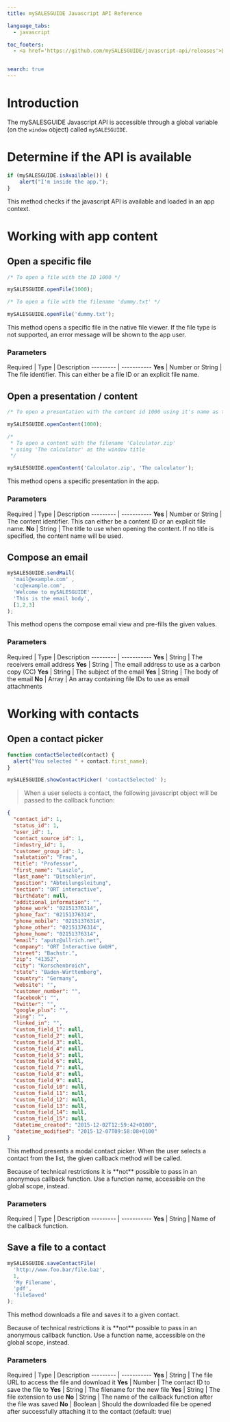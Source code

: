 ```yaml
---
title: mySALESGUIDE Javascript API Reference

language_tabs:
  - javascript

toc_footers:
  - <a href='https://github.com/mySALESGUIDE/javascript-api/releases'>Download latest JS API release</a>


search: true
---
```


# Introduction

The mySALESGUIDE Javascript API is accessible through a global variable (on the `window` object) called `mySALESGUIDE`.

# Determine if the API is available

```javascript
if (mySALESGUIDE.isAvailable()) {
    alert("I'm inside the app.");
}
```

This method checks if the javascript API is available and loaded in an app context.

# Working with app content

## Open a specific file

```javascript
/* To open a file with the ID 1000 */

mySALESGUIDE.openFile(1000);

/* To open a file with the filename 'dummy.txt' */

mySALESGUIDE.openFile('dummy.txt');
```

This method opens a specific file in the native file viewer.
If the file type is not supported, an error message will be shown to the app user.

### Parameters
Required | Type | Description
--------- | -----------
**Yes** | Number or String | The file identifier. This can either be a file ID or an explicit file name.


## Open a presentation / content

```javascript
/* To open a presentation with the content id 1000 using it's name as the window title */

mySALESGUIDE.openContent(1000);

/*
 * To open a content with the filename 'Calculator.zip'
 * using 'The calculator' as the window title
 */

mySALESGUIDE.openContent('Calculator.zip', 'The calculator');
```

This method opens a specific presentation in the app.

### Parameters
Required | Type | Description
--------- | -----------
**Yes** | Number or String | The content identifier. This can either be a content ID or an explicit file name.
**No** | String | The title to use when opening the content. If no title is specified, the content name will be used.


## Compose an email

```javascript
mySALESGUIDE.sendMail(
  'mail@example.com' ,
  'cc@example.com',
  'Welcome to mySALESGUIDE',
  'This is the email body',
  [1,2,3]
);
```

This method opens the compose email view and pre-fills the given values.

### Parameters
Required | Type | Description
--------- | -----------
**Yes** | String | The receivers email address
**Yes** | String | The email address to use as a carbon copy (CC)
**Yes** | String | The subject of the email
**Yes** | String | The body of the email
**No** | Array | An array containing file IDs to use as email attachments


# Working with contacts

## Open a contact picker

```javascript
function contactSelected(contact) {
  alert("You selected " + contact.first_name);
}

mySALESGUIDE.showContactPicker( 'contactSelected' );
```

> When a user selects a contact, the following javascript object will be passed to the callback function:

```json
{
  "contact_id": 1,
  "status_id": 1,
  "user_id": 1,
  "contact_source_id": 1,
  "industry_id": 1,
  "customer_group_id": 1,
  "salutation": "Frau",
  "title": "Professor",
  "first_name": "Laszlo",
  "last_name": "Ditschlerin",
  "position": "Abteilungsleitung",
  "section": "ORT interactive",
  "birthdate": null,
  "additional_information": "",
  "phone_work": "02151376314",
  "phone_fax": "02151376314",
  "phone_mobile": "02151376314",
  "phone_other": "02151376314",
  "phone_home": "02151376314",
  "email": "aputz@ullrich.net",
  "company": "ORT Interactive GmbH",
  "street": "Bachstr.",
  "zip": "41352",
  "city": "Korschenbroich",
  "state": "Baden-Württemberg",
  "country": "Germany",
  "website": "",
  "customer_number": "",
  "facebook": "",
  "twitter": "",
  "google_plus": "",
  "xing": "",
  "linked_in": "",
  "custom_field_1": null,
  "custom_field_2": null,
  "custom_field_3": null,
  "custom_field_4": null,
  "custom_field_5": null,
  "custom_field_6": null,
  "custom_field_7": null,
  "custom_field_8": null,
  "custom_field_9": null,
  "custom_field_10": null,
  "custom_field_11": null,
  "custom_field_12": null,
  "custom_field_13": null,
  "custom_field_14": null,
  "custom_field_15": null,
  "datetime_created": "2015-12-02T12:59:42+0100",
  "datetime_modified": "2015-12-07T09:58:08+0100"
}
```

This method presents a modal contact picker. When the user selects a contact from the list, the given callback method will be called.

<aside class="notice">Because of technical restrictions it is **not** possible to pass in an anonymous callback function. Use a function name, accessible on the global scope, instead.</aside>

### Parameters
Required | Type | Description
--------- | -----------
**Yes** | String | Name of the callback function.



## Save a file to a contact

```javascript
mySALESGUIDE.saveContactFile(
  'http://www.foo.bar/file.baz',
  1,
  'My Filename',
  'pdf',
  'fileSaved'
);
```

This method downloads a file and saves it to a given contact.

<aside class="notice">Because of technical restrictions it is **not** possible to pass in an anonymous callback function. Use a function name, accessible on the global scope, instead.</aside>

### Parameters
Required | Type | Description
--------- | -----------
**Yes** | String | The file URL to access the file and download it
**Yes** | Number | The contact ID to save the file to
**Yes** | String | The filename for the new file
**Yes** | String | The file extension to use
**No** | String | The name of the callback function after the file was saved
**No** | Boolean | Should the downloaded file be opened after successfully attaching it to the contact (default: true)
